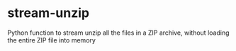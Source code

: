 # stream-unzip
Python function to stream unzip all the files in a ZIP archive, without loading the entire ZIP file into memory
